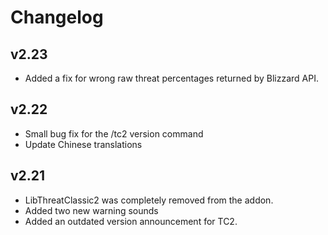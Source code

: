 # Changelog

## v2.23
+ Added a fix for wrong raw threat percentages returned by Blizzard API.

## v2.22
* Small bug fix for the /tc2 version command
* Update Chinese translations

## v2.21

* LibThreatClassic2 was completely removed from the addon.
* Added two new warning sounds
* Added an outdated version announcement for TC2.
